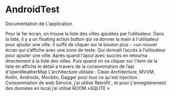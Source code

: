 # AndroidTest
Documentation de L'application

Pour le 1er écran, on trouve la liste des villes ajoutées par l’utilisateur.
Dans la liste, il y a un floating action button qui va donner la main à l'utilisateur pour ajouter une ville.
Il suffit de cliquer sur  le bouton plus  - >un nouvel écran qui s’affiche avec une zone de texte.
Qui donnait l’accès à l’utilisateur pour ajouter une ville. Après quand l'ajout avec succès en retourna directement à la liste des villes. Puis quand on va cliquer  sur l'item de la liste en affiche le détail a travers de la consommation de l’api d'openWeatherMap
L’architecture utilisée : 
Clean Architecture, MVVM,
Kotlin, Androidx, Mockito, Dagger pour tout ce qu'est injection .
Consommation de web Service, j’ai utilisé Retrofit , et pour L'enregistrement des données en local j’ai utilisé ROOM »SQLITE »
